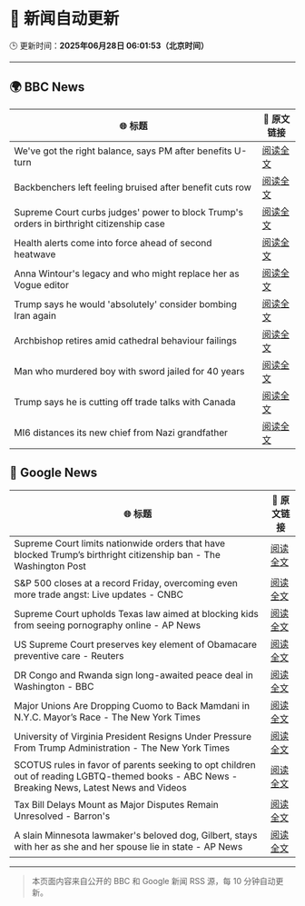 # 🧠 新闻自动更新

🕒 更新时间：**2025年06月28日 06:01:53（北京时间）**

---

## 🌍 BBC News

| 🌐 标题 | 🔗 原文链接 |
|--------|-------------|
| We've got the right balance, says PM after benefits U-turn | [阅读全文](https://www.bbc.com/news/articles/cd78vyl3yvlo) |
| Backbenchers left feeling bruised after benefit cuts row | [阅读全文](https://www.bbc.com/news/articles/cd78vz9q3g5o) |
| Supreme Court curbs judges' power to block Trump's orders in birthright citizenship case | [阅读全文](https://www.bbc.com/news/articles/cev0d10kdd9o) |
| Health alerts come into force ahead of second heatwave | [阅读全文](https://www.bbc.com/news/articles/cy4y8exrw0zo) |
| Anna Wintour's legacy and who might replace her as Vogue editor | [阅读全文](https://www.bbc.com/news/articles/c3envvyvqydo) |
| Trump says he would 'absolutely' consider bombing Iran again | [阅读全文](https://www.bbc.com/news/articles/cvgenq599kwo) |
| Archbishop retires amid cathedral behaviour failings | [阅读全文](https://www.bbc.com/news/articles/cvg4nw7xvyvo) |
| Man who murdered boy with sword jailed for 40 years | [阅读全文](https://www.bbc.com/news/articles/cvg977nkl9xo) |
| Trump says he is cutting off trade talks with Canada | [阅读全文](https://www.bbc.com/news/articles/ckg629n7wzvo) |
| MI6 distances its new chief from Nazi grandfather | [阅读全文](https://www.bbc.com/news/articles/c0l406gpydgo) |

## 📰 Google News

| 🌐 标题 | 🔗 原文链接 |
|--------|-------------|
| Supreme Court limits nationwide orders that have blocked Trump’s birthright citizenship ban - The Washington Post | [阅读全文](https://news.google.com/rss/articles/CBMisAFBVV95cUxQTXM4R3NqWFNZR0FXUW85XzlvNGFjUUhBdzBUdDR6ZU5JUlk4bXFyYnZCQUdKU2x6dHUzSkw4RFRHSG1qbVhoRGh0MjZURkgzX2VMSFNGejZsbTlrR2Rta2hYM2dLUGdsODlGY0tOTlBIc19QSUZCMG1LdDczeHVubUZwb1NPR1J4bDIzd3E2b0QzNF8zUFR2aUhZemxJUTBqQ2xlcndCZmUxTlZmaU5RRQ?oc=5) |
| S&P 500 closes at a record Friday, overcoming even more trade angst: Live updates - CNBC | [阅读全文](https://news.google.com/rss/articles/CBMid0FVX3lxTE83NzFMU2NvNTI2MWROUUZXNkltRkQ1ZUkxNTQwYi1sZ2JLckpDU2lLbGs4Mnk3aFk4QWJ3amw4SzU0a2FQck4wbzZ5cm9ZQWNyTFhNcC14d1RKYU1tVGltWmFzVnQtUHR4dGVHRHhxQnZEalVDbFVv0gF8QVVfeXFMTnUxX0EwRVJ0cXhOaTQ5WHZxZEdxSGRnVEg3MlFHUzNfNk1LUUtpYmZ1WTZfUWdFbTZ4N2xYRjU3TFlVQXoxTEthS1FqZGFfWk1kZXZ3U29UMW9tVzkxNGhvdjNGNXNvdXVwWXFUWEtiMEItV2NBQm8zR0ZaMg?oc=5) |
| Supreme Court upholds Texas law aimed at blocking kids from seeing pornography online - AP News | [阅读全文](https://news.google.com/rss/articles/CBMiowFBVV95cUxPSlZneDVaMEp4cUNjNjBBR1p6TUVaTDVobk1HYlF2TktpRXNpTlE4akl3bm95eGZXTGxjV2tENDJmeFpiUE45SUVkUXoxSjN1TF9NLXJ3eENoSGtfVElXMUY0WlN0V2ljU0dyWWp0V2RlYlFXMVJ4YlFQcE1tMWNlVzJmcXVtbnJ1VkFXa1M5eVgtdXhZZVlGSTRpTlFxdVY1U2pj?oc=5) |
| US Supreme Court preserves key element of Obamacare preventive care - Reuters | [阅读全文](https://news.google.com/rss/articles/CBMivAFBVV95cUxQd2o0amQ4ZE50S05GOGlnc3pnWjY1dm5KZ3BtRWFuaWhVbE1wdEFuRk05RFJSaWZDWVpUSG8zOFZXOTdCUEtrVzlRSE5Jb2RBSVlLbjFZbXlia3ozVFFIRXRkRUU5WmwxaEFJYUVUQWdfOFV3bzQxY1hoZE12SUxGZDR1UERyV0RvbHlJdE80SXlLdEI1V3BhbXV3ZVAyV2ZuZmFQQndYOUkwME5IbDlabU95QmRZdGl5YzlVSg?oc=5) |
| DR Congo and Rwanda sign long-awaited peace deal in Washington - BBC | [阅读全文](https://news.google.com/rss/articles/CBMiWkFVX3lxTE1odExsSG00ZFpGcFZfTkI2VDViLVFvbU5UUDB0NHJkVk1PUTB3QXZwOWdacm93ZWs3OENiaWwzeUNTYUJfTXZpcnNtdVB1X3FNTkFMVUNNOE9sUdIBX0FVX3lxTFBaZm1OZ25CenVVc1FEUzhZYWZUY2IzVGs0M3FGalVCck9nbFpZOUMtQ1hMdEV1Y1FvSWt4Z1dodUpVZi1qTFRpNzc1VWtMZzRtdnJjcjk1UGRIX05iRVpB?oc=5) |
| Major Unions Are Dropping Cuomo to Back Mamdani in N.Y.C. Mayor’s Race - The New York Times | [阅读全文](https://news.google.com/rss/articles/CBMiiAFBVV95cUxNS0hZWUNkNGQ5Y2xjNWw5bGJUOWQ2V05SV01henpnbk9femw2VFNaVDEzNGhXdGRkcVdTdmR0RnJhMDRtVDg5bkExa1preUV0ckhxZzBLVTI3TWRDaEw1YUFxWkF1NFc0XzdYV3pXTnl0bUwtdDdFUGdrNzJtWWxiRWRocjlDTHQx?oc=5) |
| University of Virginia President Resigns Under Pressure From Trump Administration - The New York Times | [阅读全文](https://news.google.com/rss/articles/CBMikgFBVV95cUxQX2VQNS15R1RRZ0RtQy1FTzRyRjZsVXFLS0NTeTROWnNsOHJ3S1loS2ZFWXgxX0lLem1LOU9ydGdOUGRjT3dUbTQtN0pjQUJnRExITmZTUW84NWt6aThuWWdEd0JJYzFycTBvVDNzc1E4aGFQelNXVXBYYzJpU1ZmcXp4b1Nlc0tsMUJnbXJOX1VVZw?oc=5) |
| SCOTUS rules in favor of parents seeking to opt children out of reading LGBTQ-themed books - ABC News - Breaking News, Latest News and Videos | [阅读全文](https://news.google.com/rss/articles/CBMiqgFBVV95cUxQUDZfRnQwTzkwYmZwQ1ZVZkZVak1uWmJkdWhUZTNyREdQNDRLR01OYldLMThIWlJIemxjX09UWjBkcnVzNzV4RTdWMlVfMWlFeG9SaXF2WnBnTXFtS3BlNVNMX2RIekpWTXRjNlRaZmV3OEdEN3Z2ZzZUYmFMXzlZSjlyblVMOXhaZEpzeWR0OXk5ZDRVMXlaeF9rQnI0NThyRDMwbjNqVWE5Z9IBrwFBVV95cUxNbXItV0VWUmdBeHJhOVBaaFl4RjJ5ZWlRVmFhSS1ITVVYTFpic05vM1hvd1JDT1luTW9Fd2hqZUxkaWpaUU1xZnRlTldWSldUb2hQR2NocFhxMjJaWE44TGZXNzJmSDF3N05BTzhHWWh3RXBmVkxIeUtYa01xNFpWTzFZbzlJNkNTeVpuamtWVi1LMlVGeG5TQk9leGk2ZG4wb1BVcnZ2ZGNvdVdqUW1J?oc=5) |
| Tax Bill Delays Mount as Major Disputes Remain Unresolved - Barron's | [阅读全文](https://news.google.com/rss/articles/CBMihAFBVV95cUxNbVV6bDloSFBid29heWFYTkNKbHJ4eXcwX3hSRW9yQmROdDBPWUN0YUZiWFpOeFhvQVJZTHVQclItOGxacVVUODg5dk02eVpld3JJc1M2RG0zZkltZHlfWmxtYkV6WUZQV0lQRWxDMTFlM2Q2YzJ6UE5UTG5ndS04ZU1ocVA?oc=5) |
| A slain Minnesota lawmaker's beloved dog, Gilbert, stays with her as she and her spouse lie in state - AP News | [阅读全文](https://news.google.com/rss/articles/CBMinAFBVV95cUxQU3JlZXZCRmhpOF8zdjgxNXpqMW1sQzNENUFndEJuY250RUViRDdkS2tRMVlXOXZuOGNFdjFJUkxrRGpURWdlazZIWmNCMm9KSmVjSXZreU00R3ZXNndRWWhQTWxvLTV6bDJISkVjV0NieUdJR2VaTUJaNXRkcThTVi1Uc2wxTGRCMnB2MkJsQ3pvcDVzWDVldWZ3bzM?oc=5) |

---
> 本页面内容来自公开的 BBC 和 Google 新闻 RSS 源，每 10 分钟自动更新。